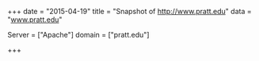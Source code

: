 
+++
date = "2015-04-19"
title = "Snapshot of http://www.pratt.edu"
data = "www.pratt.edu"

Server = ["Apache"]
domain = ["pratt.edu"]


+++
#
